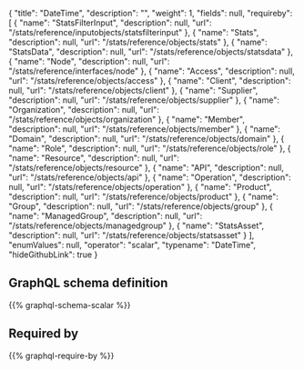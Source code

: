 {
  "title": "DateTime",
  "description": "",
  "weight": 1,
  "fields": null,
  "requireby": [
    {
      "name": "StatsFilterInput",
      "description": null,
      "url": "/stats/reference/inputobjects/statsfilterinput"
    },
    {
      "name": "Stats",
      "description": null,
      "url": "/stats/reference/objects/stats"
    },
    {
      "name": "StatsData",
      "description": null,
      "url": "/stats/reference/objects/statsdata"
    },
    {
      "name": "Node",
      "description": null,
      "url": "/stats/reference/interfaces/node"
    },
    {
      "name": "Access",
      "description": null,
      "url": "/stats/reference/objects/access"
    },
    {
      "name": "Client",
      "description": null,
      "url": "/stats/reference/objects/client"
    },
    {
      "name": "Supplier",
      "description": null,
      "url": "/stats/reference/objects/supplier"
    },
    {
      "name": "Organization",
      "description": null,
      "url": "/stats/reference/objects/organization"
    },
    {
      "name": "Member",
      "description": null,
      "url": "/stats/reference/objects/member"
    },
    {
      "name": "Domain",
      "description": null,
      "url": "/stats/reference/objects/domain"
    },
    {
      "name": "Role",
      "description": null,
      "url": "/stats/reference/objects/role"
    },
    {
      "name": "Resource",
      "description": null,
      "url": "/stats/reference/objects/resource"
    },
    {
      "name": "API",
      "description": null,
      "url": "/stats/reference/objects/api"
    },
    {
      "name": "Operation",
      "description": null,
      "url": "/stats/reference/objects/operation"
    },
    {
      "name": "Product",
      "description": null,
      "url": "/stats/reference/objects/product"
    },
    {
      "name": "Group",
      "description": null,
      "url": "/stats/reference/objects/group"
    },
    {
      "name": "ManagedGroup",
      "description": null,
      "url": "/stats/reference/objects/managedgroup"
    },
    {
      "name": "StatsAsset",
      "description": null,
      "url": "/stats/reference/objects/statsasset"
    }
  ],
  "enumValues": null,
  "operator": "scalar",
  "typename": "DateTime",
  "hideGithubLink": true
}
## GraphQL schema definition

{{% graphql-schema-scalar %}}

## Required by

{{% graphql-require-by %}}
